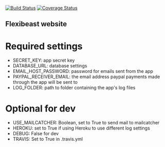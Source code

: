 [![Build Status](https://travis-ci.org/rebkwok/flexibeast.svg?branch=master)](https://travis-ci.org/rebkwok/flexibeast)
[![Coverage Status](https://coveralls.io/repos/rebkwok/flexibeast/badge.svg)](https://coveralls.io/r/rebkwok/flexibeast)

## Flexibeast website

# Required settings

- SECRET_KEY: app secret key
- DATABASE_URL: database settings
- EMAIL_HOST_PASSWORD: password for emails sent from the app
- PAYPAL_RECEIVER_EMAIL: the email address paypal payments made through the app will be sent to
- LOG_FOLDER: path to folder containing the app's log files

# Optional for dev

- USE_MAILCATCHER: Boolean, set to True to send mail to mailcatcher
- HEROKU: set to True if using Heroku to use different log settings
- DEBUG: False for dev
- TRAVIS: Set to True in .travis.yml

